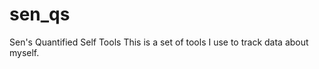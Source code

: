 sen_qs
======

Sen's Quantified Self Tools
This is a set of tools I use to track data about myself.
